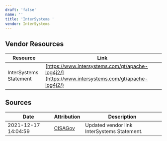 ```yaml
---
draft: 'false'
name: ''
title: 'InterSystems '
vendor: InterSystems
---
```


## Vendor Resources
| Resource | Link |
| --- | --- |
| InterSystems Statement | [https://www.intersystems.com/gt/apache-log4j2/](https://www.intersystems.com/gt/apache-log4j2/) |



## Sources
| Date | Attribution | Description |
| --- | --- | --- |
| 2021-12-17 14:04:59 | [CISAGov](https://raw.githubusercontent.com/cisagov/log4j-affected-db/develop/README.md) | Updated vendor link InterSystems Statement.  |
